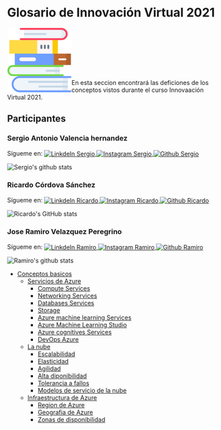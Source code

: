 # Glosario de Innovación Virtual 2021
<img align="left"  alt="libros"  width="150px" src=./Recursos/libros.png  />
<br />
<br />
<br /><br /><br /><br /><br />
En esta seccion encontrará las deficiones de los conceptos vistos durante el curso Innovaación Virtual 2021.

## Participantes
### Sergio Antonio Valencia hernandez
Sígueme en:
<a href="https://www.linkedin.com/in/seanvaer/">
  <img align="center" alt="LinkdeIn Sergio" width="22px" src="https://cdn.jsdelivr.net/npm/simple-icons@v3/icons/linkedin.svg" />
</a>
<a href="https://www.instagram.com/sergio16_vh12/">
  <img align="center" alt="Instagram Sergio" width="22px" src="https://cdn.jsdelivr.net/npm/simple-icons@v3/icons/instagram.svg" />
</a>
<a href="https://github.com/sergio-valhdz/">
  <img align="center" alt="Github Sergio" width="22px" src="https://cdn.jsdelivr.net/npm/simple-icons@v3/icons/github.svg" />
</a>

![Sergio's github stats](https://github-readme-stats.vercel.app/api?username=sergio-valhdz&hide_border=true&theme=algolia&show_icons=true)

### Ricardo Córdova Sánchez
Sígueme en:
<a href="https://www.linkedin.com/in/ricardo-cordova-62b915194/">
  <img align="center" alt="LinkdeIn Ricardo" width="22px" src="https://cdn.jsdelivr.net/npm/simple-icons@v3/icons/linkedin.svg" />
</a>
<a href="https://www.instagram.com/ricardo_sanchez0306/">
  <img align="center" alt="Instagram Ricardo" width="22px" src="https://cdn.jsdelivr.net/npm/simple-icons@v3/icons/instagram.svg" />
</a>
<a href="https://github.com/Ricardocor67/">
  <img align="center" alt="Github Ricardo" width="22px" src="https://cdn.jsdelivr.net/npm/simple-icons@v3/icons/github.svg" />
</a>

![Ricardo's GitHub stats](https://github-readme-stats.vercel.app/api?username=ricardocor67&theme=cobalt&hide_border=true&show_icons=true)

### Jose Ramiro Velazquez Peregrino  
Sígueme en:
<a href="https://www.linkedin.com/in/jos%C3%A9-ramiro-vel%C3%A1zquez-peregrino-4628361b7/">
  <img align="center" alt="LinkdeIn Ramiro" width="22px" src="https://cdn.jsdelivr.net/npm/simple-icons@v3/icons/linkedin.svg" />
</a>
<a href="https://www.instagram.com/ramyvepe/">
  <img align="center" alt="Instagram Ramiro" width="22px" src="https://cdn.jsdelivr.net/npm/simple-icons@v3/icons/instagram.svg" />
</a>
<a href="https://github.com/RamiroVelazquez/">
  <img align="center" alt="Github Ramiro" width="22px" src="https://cdn.jsdelivr.net/npm/simple-icons@v3/icons/github.svg" />
</a>

![Ramiro's github stats](https://github-readme-stats.vercel.app/api?username=RamiroVelazquez&show_icons=true&hide_border=true&theme=outrun)

- [Conceptos basicos](#conceptos-basicos)
  - [Servicios de Azure](#servicios-de-azure)
    - [Compute Services](#compute-services)
    - [Networking Services](#networking-services)
    - [Databases Services](#databases-services)
    - [Storage](#storage)
    - [Azure machine learning Services](#azure-machine-learning-services)
    - [Azure Machine Learning Studio](#azure-machine-learning-studio)
    - [Azure cognitives Services](#azure-cognitives-services)
    - [DevOps Azure](#devops-azure)
  - [La nube](#la-nube)
    - [Escalabilidad](#escalabilidad)
    - [Elasticidad](#elasticidad)
    - [Agilidad](#agilidad)
    - [Alta diponibilidad](#alta-diponibilidad)
    - [Tolerancia a fallos](#tolerancia-a-fallos)
    - [Modelos de servicio de la nube](#modelos-de-servicio-de-la-nube)
  - [Infraestructura de Azure](#infraestructura-de-azure)
    - [Region de Azure](#region-de-azure)
    - [Geografia de Azure](#geografia-de-azure)
    - [Zonas de disponibilidad](#zonas-de-disponibilidad)
